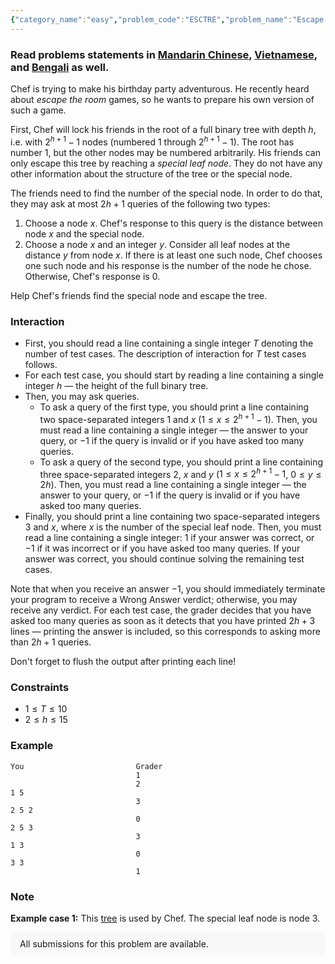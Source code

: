 ```yaml
---
{"category_name":"easy","problem_code":"ESCTRE","problem_name":"Escape the Tree ","problemComponents":{"constraints":"","constraintsState":false,"subtasks":"","subtasksState":false,"inputFormat":"","inputFormatState":false,"outputFormat":"","outputFormatState":false,"sampleTestCases":{}},"video_editorial_url":"","languages_supported":{"0":"CPP14","1":"C","2":"JAVA","3":"PYTH 3.6","4":"CPP17","5":"PYTH","6":"PYP3","7":"CS2","8":"ADA","9":"PYPY","10":"TEXT","11":"PAS fpc","12":"NODEJS","13":"RUBY","14":"PHP","15":"GO","16":"HASK","17":"TCL","18":"PERL","19":"SCALA","20":"LUA","21":"kotlin","22":"BASH","23":"JS","24":"LISP sbcl","25":"rust","26":"PAS gpc","27":"BF","28":"CLOJ","29":"R","30":"D","31":"CAML","32":"FORT","33":"ASM","34":"swift","35":"FS","36":"WSPC","37":"LISP clisp","38":"SQL","39":"SCM guile","40":"PERL6","41":"ERL","42":"CLPS","43":"ICK","44":"NICE","45":"PRLG","46":"ICON","47":"COB","48":"SCM chicken","49":"PIKE","50":"SCM qobi","51":"ST","52":"NEM"},"max_timelimit":2,"source_sizelimit":50000,"problem_author":"ezio_26","problem_tester":null,"date_added":"15-03-2020","tags":{"0":"cook116","1":"easy","2":"ezio_26","3":"interactive","4":"tmwilliamlin","5":"trees"},"problem_difficulty_level":"Easy-Medium","best_tag":"","editorial_url":"https://discuss.codechef.com/problems/ESCTRE","time":{"view_start_date":1584901802,"submit_start_date":1584901802,"visible_start_date":1584901802,"end_date":1735669800},"is_direct_submittable":false,"problemDiscussURL":"https://discuss.codechef.com/search?q=ESCTRE","is_proctored":false,"visitedContests":{},"layout":"problem"}
---
```

### Read problems statements in [Mandarin Chinese](https://www.codechef.com/download/translated/COOK116/mandarin/ESCTRE.pdf), [Vietnamese](https://www.codechef.com/download/translated/COOK116/vietnamese/ESCTRE.pdf), and [Bengali](https://www.codechef.com/download/translated/COOK116/bengali/ESCTRE.pdf) as well.

Chef is trying to make his birthday party adventurous. He recently heard about *escape the room* games, so he wants to prepare his own version of such a game.

First, Chef will lock his friends in the root of a full binary tree with depth $h$, i.e. with $2^{h+1}-1$ nodes (numbered $1$ through $2^{h+1}-1$). The root has number $1$, but the other nodes may be numbered arbitrarily. His friends can only escape this tree by reaching a *special leaf node*. They do not have any other information about the structure of the tree or the special node.

The friends need to find the number of the special node. In order to do that, they may ask at most $2h+1$ queries of the following two types:
1. Choose a node $x$. Chef's response to this query is the distance between node $x$ and the special node.
2. Choose a node $x$ and an integer $y$. Consider all leaf nodes at the distance $y$ from node $x$. If there is at least one such node, Chef chooses one such node and his response is the number of the node he chose. Otherwise, Chef's response is $0$.

Help Chef's friends find the special node and escape the tree.

### Interaction
- First, you should read a line containing a single integer $T$ denoting the number of test cases. The description of interaction for $T$ test cases follows.
- For each test case, you should start by reading a line containing a single integer $h$ ― the height of the full binary tree.
- Then, you may ask queries.
    - To ask a query of the first type, you should print a line containing two space-separated integers $1$ and $x$ ($1 \le x \le 2^{h+1}-1$). Then, you must read a line containing a single integer ― the answer to your query, or $-1$ if the query is invalid or if you have asked too many queries.
    - To ask a query of the second type, you should print a line containing three space-separated integers $2$, $x$ and $y$ ($1 \le x \le 2^{h+1}-1$, $0 \le y \le 2h$). Then, you must read a line containing a single integer ― the answer to your query, or $-1$ if the query is invalid or if you have asked too many queries.
- Finally, you should print a line containing two space-separated integers $3$ and $x$, where $x$ is the number of the special leaf node. Then, you must read a line containing a single integer: $1$ if your answer was correct, or $-1$ if it was incorrect or if you have asked too many queries. If your answer was correct, you should continue solving the remaining test cases.

Note that when you receive an answer $-1$, you should immediately terminate your program to receive a Wrong Answer verdict; otherwise, you may receive any verdict. For each test case, the grader decides that you have asked too many queries as soon as it detects that you have printed $2h+3$ lines ― printing the answer is included, so this corresponds to asking more than $2h+1$ queries.

Don't forget to flush the output after printing each line!

### Constraints
- $1 \le T \le 10$
- $2 \le h \le 15$

### Example
```
You                         Grader
                            1
                            2
1 5
                            3
2 5 2
                            0
2 5 3
                            3
1 3
                            0
3 3
                            1
```

### Note
**Example case 1:** This [tree](https://ibb.co/jvvXnnh) is used by Chef. The special leaf node is node $3$.

<aside style='background: #f8f8f8;padding: 10px 15px;'><div>All submissions for this problem are available.</div></aside>